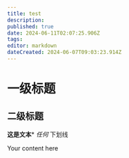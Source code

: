 ```yaml
---
title: test
description: 
published: true
date: 2024-06-11T02:07:25.906Z
tags: 
editor: markdown
dateCreated: 2024-06-07T09:03:23.914Z
---
```


# 一级标题
## 二级标题
**这是文本***
*任何*
下划线

Your content here